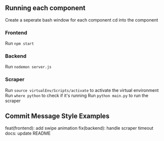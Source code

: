 ## Running each component
Create a seperate bash window for each component
cd into the component

### Frontend
Run `npm start`

### Backend
Run `nodemon server.js`

### Scraper
Run `source virtualEnv/Scripts/activate` to activate the virtual environment
Run `where python` to check if it's running
Run `python main.py` to run the scraper



## Commit Message Style Examples
feat(frontend): add swipe animation
fix(backend): handle scraper timeout
docs: update README
